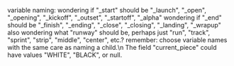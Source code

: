 variable naming:
wondering if "_start" should be "_launch", "_open", "_opening", "_kickoff", "_outset", "_startoff", "_alpha"
wondering if "_end" should be "_finish", "_ending", "_close", "_closing", "_landing", "_wrapup"
also wondering what "runway" should be, perhaps just "run", "track", "sprint", "strip", "middle", "center", etc.?
remember: choose variable names with the same care as naming a child.\n
The field "current_piece" could have values "WHITE", "BLACK", or null.